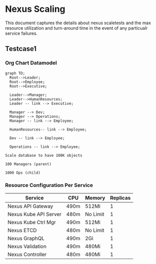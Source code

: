# Nexus Scaling

This document captures the details about nexus scaletests and the max resource utilization and turn-around time in the event of any particualr service failures.

## Testcase1

### Org Chart Datamodel

```mermaid
graph TD;
  Root-->Leader;
  Root-->Employee;
  Root-->Executive;
 
  Leader-->Manager;
  Leader-->HumanResources;
  Leader -- link --> Executive;
 
  Manager --> Dev;
  Manager --> Operations;
  Manager -- link --> Employee;
 
  HumanResources-- link --> Employee;

  Dev -- link --> Employee;

  Operations -- link --> Employee;
 ```

```
Scale database to have 100K objects

100 Managers (parent)

1000 Ops (child)
```

### Resource Configuration Per Service

| Service | CPU | Memory | Replicas |
|---------|-----|--------|----------|
|Nexus API Gateway|490m|512Mi  |1|
|Nexus Kube API Server|480m|No Limit|1|
|Nexus Kube Ctrl Mgr|490m|512Mi|1|
|Nexus ETCD|480m|No Limit|1|
|Nexus GraphQL|490m|2Gi|1|
|Nexus Validation|490m|480Mi|1|
|Nexus Controller|480m|480Mi|1|





